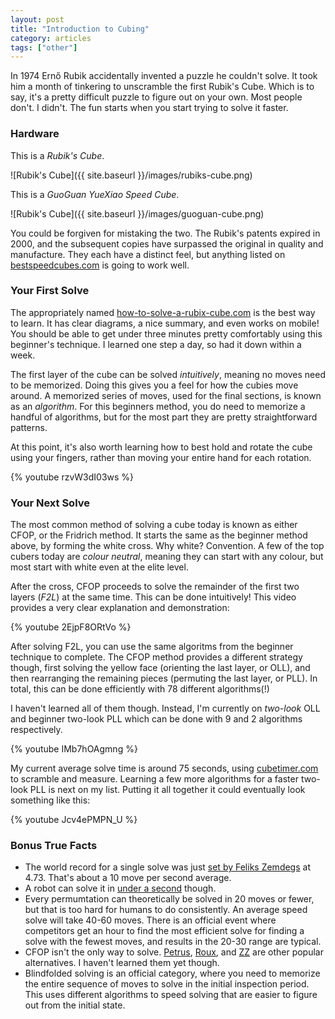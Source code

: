 ```yaml
---
layout: post
title: "Introduction to Cubing"
category: articles
tags: ["other"]
---
```


In 1974 Ernő Rubik accidentally invented a puzzle he couldn't solve. It took him a month of tinkering to unscramble the first Rubik's Cube. Which is to say, it's a pretty difficult puzzle to figure out on your own. Most people don't. I didn't. The fun starts when you start trying to solve it faster.

### Hardware

This is a _Rubik's Cube_.

![Rubik's Cube]({{ site.baseurl }}/images/rubiks-cube.png)

This is a _GuoGuan YueXiao Speed Cube_.

![Rubik's Cube]({{ site.baseurl }}/images/guoguan-cube.png)

You could be forgiven for mistaking the two. The Rubik's patents expired in 2000, and the subsequent copies have surpassed the original in quality and manufacture. They each have a distinct feel, but anything listed on [bestspeedcubes.com](http://www.bestspeedcube.com/) is going to work well.

### Your First Solve

The appropriately named [how-to-solve-a-rubix-cube.com](https://how-to-solve-a-rubix-cube.com/) is the best way to learn. It has clear diagrams, a nice summary, and even works on mobile! You should be able to get under three minutes pretty comfortably using this beginner's technique. I learned one step a day, so had it down within a week.

The first layer of the cube can be solved _intuitively_, meaning no moves need to be memorized. Doing this gives you a feel for how the cubies move around. A memorized series of moves, used for the final sections, is known as an _algorithm_. For this beginners method, you do need to memorize a handful of algorithms, but for the most part they are pretty straightforward patterns.

At this point, it's also worth learning how to best hold and rotate the cube using your fingers, rather than moving your entire hand for each rotation.

{% youtube rzvW3dI03ws %}

### Your Next Solve

The most common method of solving a cube today is known as either CFOP, or the Fridrich method. It starts the same as the beginner method above, by forming the white cross. Why white? Convention. A few of the top cubers today are _colour neutral_, meaning they can start with any colour, but most start with white even at the elite level.

After the cross, CFOP proceeds to solve the remainder of the first two layers (_F2L_) at the same time. This can be done intuitively! This video provides a very clear explanation and demonstration:

{% youtube 2EjpF8ORtVo %}

After solving F2L, you can use the same algoritms from the beginner technique to complete. The CFOP method provides a different strategy though, first solving the yellow face (orienting the last layer, or OLL), and then rearranging the remaining pieces (permuting the last layer, or PLL). In total, this can be done efficiently with 78 different algorithms(!)

I haven't learned all of them though. Instead, I'm currently on _two-look_ OLL and beginner two-look PLL which can be done with 9 and 2 algorithms respectively.

{% youtube IMb7hOAgmng %}

My current average solve time is around 75 seconds, using [cubetimer.com](http://www.cubetimer.com) to scramble and measure. Learning a few more algorithms for a faster two-look PLL is next on my list. Putting it all together it could eventually look something like this:

{% youtube Jcv4ePMPN_U %}

### Bonus True Facts

* The world record for a single solve was just [set by Feliks Zemdegs](https://www.youtube.com/watch?v=R07JiT0PlcE) at 4.73. That's about a 10 move per second average.
* A robot can solve it in [under a second](https://www.youtube.com/watch?v=by1yz7Toick) though.
* Every permumtation can theoretically be solved in 20 moves or fewer, but that is too hard for humans to do consistently. An average speed solve will take 40-60 moves. There is an official event where competitors get an hour to find the most efficient solve for finding a solve with the fewest moves, and results in the 20-30 range are typical.
* CFOP isn't the only way to solve. [Petrus](https://www.speedsolving.com/wiki/index.php/Petrus), [Roux](https://www.speedsolving.com/wiki/index.php/Roux), and [ZZ](https://www.speedsolving.com/wiki/index.php/ZZ) are other popular alternatives. I haven't learned them yet though.
* Blindfolded solving is an official category, where you need to memorize the entire sequence of moves to solve in the initial inspection period. This uses different algorithms to speed solving that are easier to figure out from the initial state.

